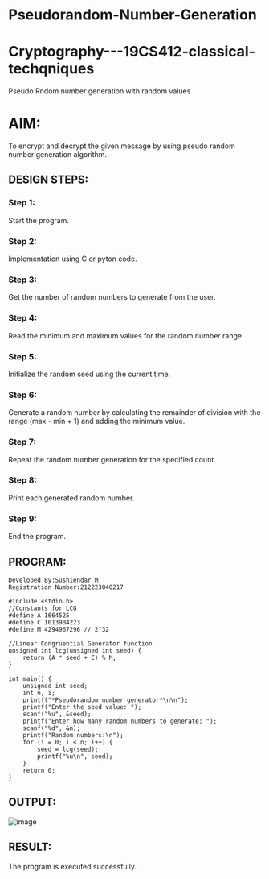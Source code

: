 #   Pseudorandom-Number-Generation
# Cryptography---19CS412-classical-techqniques
Pseudo Rndom number generation with random values

# AIM:
To encrypt and decrypt the given message by using pseudo random number generation algorithm.

## DESIGN STEPS:
### Step 1:
Start the program.
### Step 2:
Implementation using C or pyton code.
### Step 3:
Get the number of random numbers to generate from the user.
### Step 4:
Read the minimum and maximum values for the random number range.
### Step 5: 
Initialize the random seed using the current time.
### Step 6:
Generate a random number by calculating the remainder of division with the range 
(max - min + 1) and adding the minimum value.
### Step 7: 
Repeat the random number generation for the specified count.
### Step 8:
Print each generated random number.
### Step 9:
End the program.

## PROGRAM:
```
Developed By:Sushiendar M
Registration Number:212223040217
```
```
#include <stdio.h>
//Constants for LCG
#define A 1664525
#define C 1013904223
#define M 4294967296 // 2^32

//Linear Congruential Generator function
unsigned int lcg(unsigned int seed) {
    return (A * seed + C) % M;
}

int main() {
    unsigned int seed;
    int n, i;
    printf("*Pseudorandom number generator*\n\n");
    printf("Enter the seed value: ");
    scanf("%u", &seed);
    printf("Enter how many random numbers to generate: ");
    scanf("%d", &n);
    printf("Random numbers:\n");
    for (i = 0; i < n; i++) {
        seed = lcg(seed);
        printf("%u\n", seed);
    }
    return 0;
}
```
## OUTPUT:
![image](https://github.com/user-attachments/assets/4d2ffc12-ac20-42dd-a8a2-9881813d970b)

## RESULT:
The program is executed successfully.





